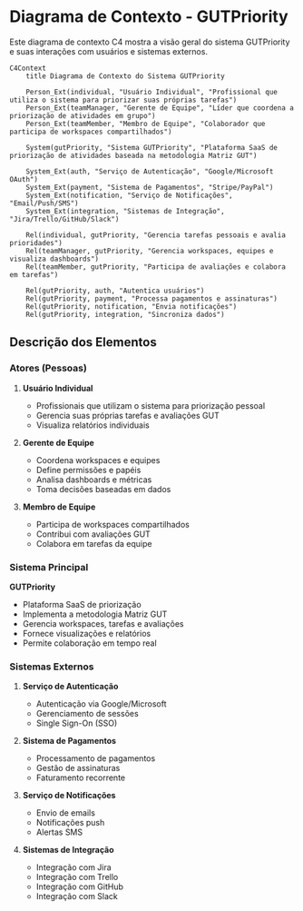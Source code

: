 # Diagrama de Contexto - GUTPriority

Este diagrama de contexto C4 mostra a visão geral do sistema GUTPriority e suas interações com usuários e sistemas externos.

```mermaid
C4Context
    title Diagrama de Contexto do Sistema GUTPriority

    Person_Ext(individual, "Usuário Individual", "Profissional que utiliza o sistema para priorizar suas próprias tarefas")
    Person_Ext(teamManager, "Gerente de Equipe", "Líder que coordena a priorização de atividades em grupo")
    Person_Ext(teamMember, "Membro de Equipe", "Colaborador que participa de workspaces compartilhados")

    System(gutPriority, "Sistema GUTPriority", "Plataforma SaaS de priorização de atividades baseada na metodologia Matriz GUT")

    System_Ext(auth, "Serviço de Autenticação", "Google/Microsoft OAuth")
    System_Ext(payment, "Sistema de Pagamentos", "Stripe/PayPal")
    System_Ext(notification, "Serviço de Notificações", "Email/Push/SMS")
    System_Ext(integration, "Sistemas de Integração", "Jira/Trello/GitHub/Slack")

    Rel(individual, gutPriority, "Gerencia tarefas pessoais e avalia prioridades")
    Rel(teamManager, gutPriority, "Gerencia workspaces, equipes e visualiza dashboards")
    Rel(teamMember, gutPriority, "Participa de avaliações e colabora em tarefas")

    Rel(gutPriority, auth, "Autentica usuários")
    Rel(gutPriority, payment, "Processa pagamentos e assinaturas")
    Rel(gutPriority, notification, "Envia notificações")
    Rel(gutPriority, integration, "Sincroniza dados")
```

## Descrição dos Elementos

### Atores (Pessoas)

1. **Usuário Individual**
   - Profissionais que utilizam o sistema para priorização pessoal
   - Gerencia suas próprias tarefas e avaliações GUT
   - Visualiza relatórios individuais

2. **Gerente de Equipe**
   - Coordena workspaces e equipes
   - Define permissões e papéis
   - Analisa dashboards e métricas
   - Toma decisões baseadas em dados

3. **Membro de Equipe**
   - Participa de workspaces compartilhados
   - Contribui com avaliações GUT
   - Colabora em tarefas da equipe

### Sistema Principal

**GUTPriority**
- Plataforma SaaS de priorização
- Implementa a metodologia Matriz GUT
- Gerencia workspaces, tarefas e avaliações
- Fornece visualizações e relatórios
- Permite colaboração em tempo real

### Sistemas Externos

1. **Serviço de Autenticação**
   - Autenticação via Google/Microsoft
   - Gerenciamento de sessões
   - Single Sign-On (SSO)

2. **Sistema de Pagamentos**
   - Processamento de pagamentos
   - Gestão de assinaturas
   - Faturamento recorrente

3. **Serviço de Notificações**
   - Envio de emails
   - Notificações push
   - Alertas SMS

4. **Sistemas de Integração**
   - Integração com Jira
   - Integração com Trello
   - Integração com GitHub
   - Integração com Slack 